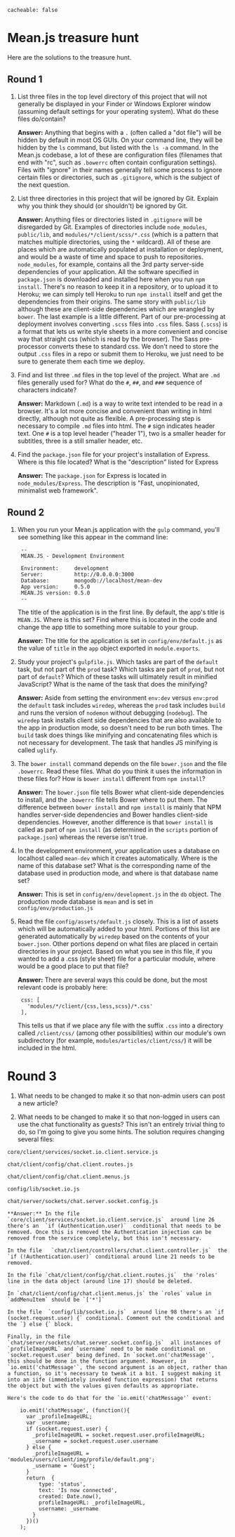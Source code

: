 ```
cacheable: false
```

# Mean.js treasure hunt

Here are the solutions to the treasure hunt.

## Round 1

1. List three files in the top level directory of this project that will not generally be displayed in your Finder or Windows Explorer window (assuming default settings for your operating system). What do these files do/contain? 

    **Answer:**  Anything that begins with a `.` (often called a "dot file") will be hidden by default in most OS GUIs. On your command line, they will be hidden by the `ls` command, but listed with the `ls -a` command. In the Mean.js codebase, a lot of these are configuration files (filenames that end with "rc", such as `.bowerrc` often contain configuration settings). Files with "ignore" in their names generally tell some process to ignore certain files or directories, such as `.gitignore`, which is the subject of the next question. 

2. List three directories in this project that will be ignored by Git. Explain why you think they should (or shouldn't) be ignored by Git. 

    **Answer:** Anything files or directories listed in `.gitignore` will be disregarded by Git. Examples of directories include `node_modules`, `public/lib`, and `modules/*/client/scss/*.css` (which is a pattern that matches multiple directories, using the `*` wildcard). All of these are places which are automatically populated at installation or deployment, and would be a waste of time and space to push to repositories. `node_modules`, for example, contains all the 3rd party server-side dependencies of your application. All the software specified in `package.json` is downloaded and installed here when you run `npm install`. There's no reason to keep it in a repository, or to upload it to Heroku; we can simply tell Heroku to run `npm install` itself and get the dependencies from their origins. The same story with `public/lib` although these are client-side dependencies which are wrangled by `bower`. The last example is a little different. Part of our pre-processing at deployment involves converting `.scss` files into `.css` files. Sass (`.scss`) is a format that lets us write style sheets in a more convenient and concise way that straight css (which is read by the browser). The Sass pre-processor converts these to standard css. We don't need to store the output `.css` files in a repo or submit them to Heroku, we just need to be sure to generate them each time we deploy. 

3. Find and list three `.md` files in the top level of the project. What are `.md` files generally used for? What do the `#`, `##`, and `###` sequence of characters indicate?

    **Answer:** Markdown (`.md`) is a way to write text intended to be read in a browser. It's a lot more concise and convenient than writing in html directly, although not quite as flexible. A pre-processing step is necessary to compile `.md` files into html. The `#` sign indicates header text. One `#` is a top level header ("header 1"), two is a smaller header for subtitles, three is a still smaller header, etc. 

4. Find the `package.json` file for your project's installation of Express. Where is this file located? What is the "description" listed for Express

    **Answer:** The `package.json` for Express is located in `node_modules/Express`. The description is "Fast, unopinionated, minimalist web framework".

## Round 2

1. When you run your Mean.js application with the `gulp` command, you'll see something like this appear in the command line:

        --
        MEAN.JS - Development Environment
        
        Environment:     development
        Server:          http://0.0.0.0:3000
        Database:        mongodb://localhost/mean-dev
        App version:     0.5.0
        MEAN.JS version: 0.5.0
        --

    The title of the application is in the first line. By default, the app's title is `MEAN.JS`. Where is this set? Find where this is located in the code and change the app title to something more suitable to your group.  

    **Answer:** The title for the application is set in `config/env/default.js` as the value of `title` in the `app` object exported in `module.exports`.

2. Study your project's `gulpfile.js`. Which tasks are part of the `default` task, but not part of the `prod` task? Which tasks are part of `prod`, but not part of `default`? Which of these tasks will ultimately result in minified JavaScript? What is the name of the task that does the minifying?

    **Answer:** Aside from setting the environment `env:dev` versus `env:prod` the `default` task includes `wiredep`, whereas the `prod` task includes `build` and runs the version of `nodemon` without debugging (`nodebug`). The `wiredep` task installs client side dependencies that are also available to the app in production mode, so doesn't need to be run both times. The `build` task does things like minifying and concatenating files which is not necessary for development. The task that handles JS minifying is called `uglify`.

3. The `bower install` command depends on the file `bower.json` and the file `.bowerrc`. Read these files. What do you think it uses the information in these files for? How is `bower install` different from `npm install`?

    **Answer:** The `bower.json` file tells Bower what client-side dependencies to install, and the `.bowerrc` file tells Bower where to put them. The difference between `bower install` and `npm install` is mainly that NPM handles server-side dependencies and Bower handles client-side dependencies. However, another difference is that `bower install` is called as part of `npm install` (as determined in the `scripts` portion of `package.json`) whereas the reverse isn't true. 

4. In the development environment, your application uses a database on localhost called `mean-dev` which it creates automatically. Where is the name of this database set? What is the corresponding name of the database used in production mode, and where is that database name set?

    **Answer:** This is set in `config/env/development.js` in the `db` object. The production mode database is `mean` and is set in `config/env/production.js`

5. Read the file `config/assets/default.js` closely. This is a list of assets which will be automatically added to your html. Portions of this list are generated automatically by `wiredep` based on the contents of your `bower.json`. Other portions depend on what files are placed in certain directories in your project. Based on what you see in this file, if you wanted to add a .css (style sheet) file for a particular module, where would be a good place to put that file?

    **Answer:** There are several ways this could be done, but the most relevant code is probably here:

        css: [
          'modules/*/client/{css,less,scss}/*.css'
        ],

    This tells us that if we place any file with the suffix `.css` into a directory called `/client/css/` (among other possibilities) within our module's own subdirectory (for example, `modules/articles/client/css/`) it will be included in the html. 

# Round 3

1. What needs to be changed to make it so that non-admin users can post a new article?

2. What needs to be changed to make it so that non-logged in users can use the chat functionality as guests? This isn't an entirely trivial thing to do, so I'm going to give you some hints. The solution requires changing several files:
  
  `core/client/services/socket.io.client.service.js`
  
  `chat/client/config/chat.client.routes.js`
  
  `chat/client/config/chat.client.menus.js`
  
  `config/lib/socket.io.js` 
  
  `chat/server/sockets/chat.server.socket.config.js`

    **Answer:** In the file `core/client/services/socket.io.client.service.js`  around line 26 there's an  `if (Authentication.user)`  conditional that needs to be removed. Once this is removed the Authentication injection can be removed from the service completely, but this isn't necessary.

    In the file   `chat/client/controllers/chat.client.controller.js`  the `if (!Authentication.user)` conditional around line 21 needs to be removed. 

    In the file `chat/client/config/chat.client.routes.js`  the 'roles' line in the data object (around line 17) should be deleted.

    In `chat/client/config/chat.client.menus.js` the `roles` value in `addMenuItem` should be `['*']` 

    In the file  `config/lib/socket.io.js`  around line 98 there's an `if (socket.request.user) {` conditional. Comment out the conditional and the `} else {` block.

    Finally, in the file  `chat/server/sockets/chat.server.socket.config.js`  all instances of `profileImageURL` and `username` need to be made conditional on `socket.request.user` being defined. In `socket.on('chatMessage'`, this should be done in the function argument. However, in `io.emit('chatMessage'`, the second argument is an object, rather than a function, so it's necessary to tweak it a bit. I suggest making it into an iife (immediately invoked function expression) that returns the object but with the values given defaults as appropriate. 

    Here's the code to do that for the `io.emit('chatMessage'` event:

        io.emit('chatMessage', (function(){
          var _profileImageURL;
          var _username;
          if (socket.request.user) {
            _profileImageURL = socket.request.user.profileImageURL;
            _username = socket.request.user.username
          } else {
            _profileImageURL = 'modules/users/client/img/profile/default.png';
            _username = 'Guest';
          }
          return  {
              type: 'status',
              text: 'Is now connected',
              created: Date.now(),
              profileImageURL: _profileImageURL,
              username: _username
            }
          })()
        );​


 